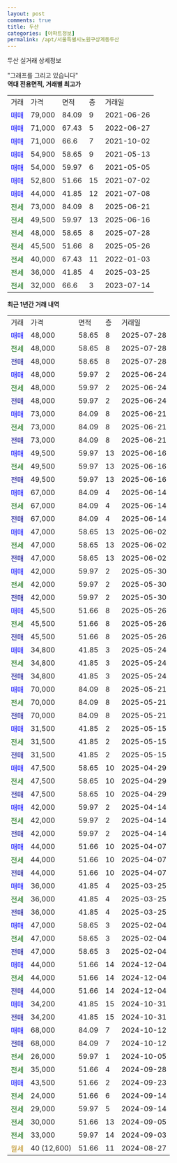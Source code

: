```yaml
---
layout: post
comments: true
title: 두산
categories: [아파트정보]
permalink: /apt/서울특별시노원구상계동두산
---
```


두산 실거래 상세정보

<script type="text/javascript">
  google.charts.load('current', {'packages':['line', 'corechart']});
  google.charts.setOnLoadCallback(drawChart);

  function drawChart() {
    var data = new google.visualization.DataTable();
    data.addColumn('date', '거래일');
    data.addColumn('number', "매매");
    data.addColumn('number', "전세");
    data.addColumn('number', "전매");

    data.addRows([[new Date(Date.parse("2025-07-28")), 48000, null, null], [new Date(Date.parse("2025-07-28")), null, 48000, null], [new Date(Date.parse("2025-07-28")), null, null, 48000], [new Date(Date.parse("2025-06-24")), 48000, null, null], [new Date(Date.parse("2025-06-24")), null, 48000, null], [new Date(Date.parse("2025-06-24")), null, null, 48000], [new Date(Date.parse("2025-06-21")), 73000, null, null], [new Date(Date.parse("2025-06-21")), null, 73000, null], [new Date(Date.parse("2025-06-21")), null, null, 73000], [new Date(Date.parse("2025-06-16")), 49500, null, null], [new Date(Date.parse("2025-06-16")), null, 49500, null], [new Date(Date.parse("2025-06-16")), null, null, 49500], [new Date(Date.parse("2025-06-14")), 67000, null, null], [new Date(Date.parse("2025-06-14")), null, 67000, null], [new Date(Date.parse("2025-06-14")), null, null, 67000], [new Date(Date.parse("2025-06-02")), 47000, null, null], [new Date(Date.parse("2025-06-02")), null, 47000, null], [new Date(Date.parse("2025-06-02")), null, null, 47000], [new Date(Date.parse("2025-05-30")), 42000, null, null], [new Date(Date.parse("2025-05-30")), null, 42000, null], [new Date(Date.parse("2025-05-30")), null, null, 42000], [new Date(Date.parse("2025-05-26")), 45500, null, null], [new Date(Date.parse("2025-05-26")), null, 45500, null], [new Date(Date.parse("2025-05-26")), null, null, 45500], [new Date(Date.parse("2025-05-24")), 34800, null, null], [new Date(Date.parse("2025-05-24")), null, 34800, null], [new Date(Date.parse("2025-05-24")), null, null, 34800], [new Date(Date.parse("2025-05-21")), 70000, null, null], [new Date(Date.parse("2025-05-21")), null, 70000, null], [new Date(Date.parse("2025-05-21")), null, null, 70000], [new Date(Date.parse("2025-05-15")), 31500, null, null], [new Date(Date.parse("2025-05-15")), null, 31500, null], [new Date(Date.parse("2025-05-15")), null, null, 31500], [new Date(Date.parse("2025-04-29")), 47500, null, null], [new Date(Date.parse("2025-04-29")), null, 47500, null], [new Date(Date.parse("2025-04-29")), null, null, 47500], [new Date(Date.parse("2025-04-14")), 42000, null, null], [new Date(Date.parse("2025-04-14")), null, 42000, null], [new Date(Date.parse("2025-04-14")), null, null, 42000], [new Date(Date.parse("2025-04-07")), 44000, null, null], [new Date(Date.parse("2025-04-07")), null, 44000, null], [new Date(Date.parse("2025-04-07")), null, null, 44000], [new Date(Date.parse("2025-03-25")), 36000, null, null], [new Date(Date.parse("2025-03-25")), null, 36000, null], [new Date(Date.parse("2025-03-25")), null, null, 36000], [new Date(Date.parse("2025-02-04")), 47000, null, null], [new Date(Date.parse("2025-02-04")), null, 47000, null], [new Date(Date.parse("2025-02-04")), null, null, 47000], [new Date(Date.parse("2024-12-04")), 44000, null, null], [new Date(Date.parse("2024-12-04")), null, 44000, null], [new Date(Date.parse("2024-12-04")), null, null, 44000], [new Date(Date.parse("2024-10-31")), 34200, null, null], [new Date(Date.parse("2024-10-31")), null, null, 34200], [new Date(Date.parse("2024-10-12")), 68000, null, null], [new Date(Date.parse("2024-10-12")), null, null, 68000], [new Date(Date.parse("2024-10-05")), null, 26000, null], [new Date(Date.parse("2024-09-28")), null, 35000, null], [new Date(Date.parse("2024-09-23")), 43500, null, null], [new Date(Date.parse("2024-09-14")), null, 24000, null], [new Date(Date.parse("2024-09-14")), null, 29000, null], [new Date(Date.parse("2024-09-05")), null, 30000, null], [new Date(Date.parse("2024-09-03")), null, 33000, null], [new Date(Date.parse("2024-08-27")), null, null, null]]);

    var options = {
      hAxis: {
        format: 'yyyy/MM/dd'
      },    
      lineWidth: 0,
      pointsVisible: true,    
      title: '최근 1년간 유형별 실거래가 분포',
      legend: { position: 'bottom' }
    };

    var formatter = new google.visualization.NumberFormat({pattern:'###,###'} );
    formatter.format(data, 1);
    formatter.format(data, 2);
    
    setTimeout(function() {
        var chart = new google.visualization.LineChart(document.getElementById('columnchart_material'));
        chart.draw(data, (options));
        document.getElementById('loading').style.display = 'none';
    }, 200);
  }
</script>


<div id="loading" style="z-index:20; display: block; margin-left: 0px">"그래프를 그리고 있습니다"</div>
<div id="columnchart_material" style="width: 95%; margin-left: 0px; display: block"></div>
<!-- contents start -->
<b>역대 전용면적, 거래별 최고가</b>
<table class="sortable">
    <tr>
      <td>거래</td>
      <td>가격</td>
      <td>면적</td>
      <td>층</td>
      <td>거래일</td>
    </tr>
        <tr>
          <td><a style="color: blue">매매</a></td>
          <td>79,000</td>
          <td>84.09</td>
          <td>9</td>
          <td>2021-06-26</td>
        </tr>            <tr>
          <td><a style="color: blue">매매</a></td>
          <td>71,000</td>
          <td>67.43</td>
          <td>5</td>
          <td>2022-06-27</td>
        </tr>            <tr>
          <td><a style="color: blue">매매</a></td>
          <td>71,000</td>
          <td>66.6</td>
          <td>7</td>
          <td>2021-10-02</td>
        </tr>            <tr>
          <td><a style="color: blue">매매</a></td>
          <td>54,900</td>
          <td>58.65</td>
          <td>9</td>
          <td>2021-05-13</td>
        </tr>            <tr>
          <td><a style="color: blue">매매</a></td>
          <td>54,000</td>
          <td>59.97</td>
          <td>6</td>
          <td>2021-05-05</td>
        </tr>            <tr>
          <td><a style="color: blue">매매</a></td>
          <td>52,800</td>
          <td>51.66</td>
          <td>15</td>
          <td>2021-07-02</td>
        </tr>            <tr>
          <td><a style="color: blue">매매</a></td>
          <td>44,000</td>
          <td>41.85</td>
          <td>12</td>
          <td>2021-07-08</td>
        </tr>        
        <tr>
              <td><a style="color: darkgreen">전세</a></td>
              <td>73,000</td>
              <td>84.09</td>
              <td>8</td>
              <td>2025-06-21</td>
            </tr>            <tr>
              <td><a style="color: darkgreen">전세</a></td>
              <td>49,500</td>
              <td>59.97</td>
              <td>13</td>
              <td>2025-06-16</td>
            </tr>            <tr>
              <td><a style="color: darkgreen">전세</a></td>
              <td>48,000</td>
              <td>58.65</td>
              <td>8</td>
              <td>2025-07-28</td>
            </tr>            <tr>
              <td><a style="color: darkgreen">전세</a></td>
              <td>45,500</td>
              <td>51.66</td>
              <td>8</td>
              <td>2025-05-26</td>
            </tr>            <tr>
              <td><a style="color: darkgreen">전세</a></td>
              <td>40,000</td>
              <td>67.43</td>
              <td>11</td>
              <td>2022-01-03</td>
            </tr>            <tr>
              <td><a style="color: darkgreen">전세</a></td>
              <td>36,000</td>
              <td>41.85</td>
              <td>4</td>
              <td>2025-03-25</td>
            </tr>            <tr>
              <td><a style="color: darkgreen">전세</a></td>
              <td>32,000</td>
              <td>66.6</td>
              <td>3</td>
              <td>2023-07-14</td>
            </tr>        
    
</table>

<b>최근 1년간 거래 내역</b>

<table class="sortable">
    <tr>
      <td>거래</td>
      <td>가격</td>
      <td>면적</td>
      <td>층</td>
      <td>거래일</td>
    </tr>
    <tr>
      <td><a style="color: blue">매매</a></td>
      <td>48,000</td>
      <td>58.65</td>
      <td>8</td>
      <td>2025-07-28</td>
    </tr>          <tr>
      <td><a style="color: darkgreen">전세</a></td>
      <td>48,000</td>
      <td>58.65</td>
      <td>8</td>
      <td>2025-07-28</td>
    </tr>          <tr>
      <td><a style="color: darkblue">전매</a></td>
      <td>48,000</td>
      <td>58.65</td>
      <td>8</td>
      <td>2025-07-28</td>
    </tr>          <tr>
      <td><a style="color: blue">매매</a></td>
      <td>48,000</td>
      <td>59.97</td>
      <td>2</td>
      <td>2025-06-24</td>
    </tr>          <tr>
      <td><a style="color: darkgreen">전세</a></td>
      <td>48,000</td>
      <td>59.97</td>
      <td>2</td>
      <td>2025-06-24</td>
    </tr>          <tr>
      <td><a style="color: darkblue">전매</a></td>
      <td>48,000</td>
      <td>59.97</td>
      <td>2</td>
      <td>2025-06-24</td>
    </tr>          <tr>
      <td><a style="color: blue">매매</a></td>
      <td>73,000</td>
      <td>84.09</td>
      <td>8</td>
      <td>2025-06-21</td>
    </tr>          <tr>
      <td><a style="color: darkgreen">전세</a></td>
      <td>73,000</td>
      <td>84.09</td>
      <td>8</td>
      <td>2025-06-21</td>
    </tr>          <tr>
      <td><a style="color: darkblue">전매</a></td>
      <td>73,000</td>
      <td>84.09</td>
      <td>8</td>
      <td>2025-06-21</td>
    </tr>          <tr>
      <td><a style="color: blue">매매</a></td>
      <td>49,500</td>
      <td>59.97</td>
      <td>13</td>
      <td>2025-06-16</td>
    </tr>          <tr>
      <td><a style="color: darkgreen">전세</a></td>
      <td>49,500</td>
      <td>59.97</td>
      <td>13</td>
      <td>2025-06-16</td>
    </tr>          <tr>
      <td><a style="color: darkblue">전매</a></td>
      <td>49,500</td>
      <td>59.97</td>
      <td>13</td>
      <td>2025-06-16</td>
    </tr>          <tr>
      <td><a style="color: blue">매매</a></td>
      <td>67,000</td>
      <td>84.09</td>
      <td>4</td>
      <td>2025-06-14</td>
    </tr>          <tr>
      <td><a style="color: darkgreen">전세</a></td>
      <td>67,000</td>
      <td>84.09</td>
      <td>4</td>
      <td>2025-06-14</td>
    </tr>          <tr>
      <td><a style="color: darkblue">전매</a></td>
      <td>67,000</td>
      <td>84.09</td>
      <td>4</td>
      <td>2025-06-14</td>
    </tr>          <tr>
      <td><a style="color: blue">매매</a></td>
      <td>47,000</td>
      <td>58.65</td>
      <td>13</td>
      <td>2025-06-02</td>
    </tr>          <tr>
      <td><a style="color: darkgreen">전세</a></td>
      <td>47,000</td>
      <td>58.65</td>
      <td>13</td>
      <td>2025-06-02</td>
    </tr>          <tr>
      <td><a style="color: darkblue">전매</a></td>
      <td>47,000</td>
      <td>58.65</td>
      <td>13</td>
      <td>2025-06-02</td>
    </tr>          <tr>
      <td><a style="color: blue">매매</a></td>
      <td>42,000</td>
      <td>59.97</td>
      <td>2</td>
      <td>2025-05-30</td>
    </tr>          <tr>
      <td><a style="color: darkgreen">전세</a></td>
      <td>42,000</td>
      <td>59.97</td>
      <td>2</td>
      <td>2025-05-30</td>
    </tr>          <tr>
      <td><a style="color: darkblue">전매</a></td>
      <td>42,000</td>
      <td>59.97</td>
      <td>2</td>
      <td>2025-05-30</td>
    </tr>          <tr>
      <td><a style="color: blue">매매</a></td>
      <td>45,500</td>
      <td>51.66</td>
      <td>8</td>
      <td>2025-05-26</td>
    </tr>          <tr>
      <td><a style="color: darkgreen">전세</a></td>
      <td>45,500</td>
      <td>51.66</td>
      <td>8</td>
      <td>2025-05-26</td>
    </tr>          <tr>
      <td><a style="color: darkblue">전매</a></td>
      <td>45,500</td>
      <td>51.66</td>
      <td>8</td>
      <td>2025-05-26</td>
    </tr>          <tr>
      <td><a style="color: blue">매매</a></td>
      <td>34,800</td>
      <td>41.85</td>
      <td>3</td>
      <td>2025-05-24</td>
    </tr>          <tr>
      <td><a style="color: darkgreen">전세</a></td>
      <td>34,800</td>
      <td>41.85</td>
      <td>3</td>
      <td>2025-05-24</td>
    </tr>          <tr>
      <td><a style="color: darkblue">전매</a></td>
      <td>34,800</td>
      <td>41.85</td>
      <td>3</td>
      <td>2025-05-24</td>
    </tr>          <tr>
      <td><a style="color: blue">매매</a></td>
      <td>70,000</td>
      <td>84.09</td>
      <td>8</td>
      <td>2025-05-21</td>
    </tr>          <tr>
      <td><a style="color: darkgreen">전세</a></td>
      <td>70,000</td>
      <td>84.09</td>
      <td>8</td>
      <td>2025-05-21</td>
    </tr>          <tr>
      <td><a style="color: darkblue">전매</a></td>
      <td>70,000</td>
      <td>84.09</td>
      <td>8</td>
      <td>2025-05-21</td>
    </tr>          <tr>
      <td><a style="color: blue">매매</a></td>
      <td>31,500</td>
      <td>41.85</td>
      <td>2</td>
      <td>2025-05-15</td>
    </tr>          <tr>
      <td><a style="color: darkgreen">전세</a></td>
      <td>31,500</td>
      <td>41.85</td>
      <td>2</td>
      <td>2025-05-15</td>
    </tr>          <tr>
      <td><a style="color: darkblue">전매</a></td>
      <td>31,500</td>
      <td>41.85</td>
      <td>2</td>
      <td>2025-05-15</td>
    </tr>          <tr>
      <td><a style="color: blue">매매</a></td>
      <td>47,500</td>
      <td>58.65</td>
      <td>10</td>
      <td>2025-04-29</td>
    </tr>          <tr>
      <td><a style="color: darkgreen">전세</a></td>
      <td>47,500</td>
      <td>58.65</td>
      <td>10</td>
      <td>2025-04-29</td>
    </tr>          <tr>
      <td><a style="color: darkblue">전매</a></td>
      <td>47,500</td>
      <td>58.65</td>
      <td>10</td>
      <td>2025-04-29</td>
    </tr>          <tr>
      <td><a style="color: blue">매매</a></td>
      <td>42,000</td>
      <td>59.97</td>
      <td>2</td>
      <td>2025-04-14</td>
    </tr>          <tr>
      <td><a style="color: darkgreen">전세</a></td>
      <td>42,000</td>
      <td>59.97</td>
      <td>2</td>
      <td>2025-04-14</td>
    </tr>          <tr>
      <td><a style="color: darkblue">전매</a></td>
      <td>42,000</td>
      <td>59.97</td>
      <td>2</td>
      <td>2025-04-14</td>
    </tr>          <tr>
      <td><a style="color: blue">매매</a></td>
      <td>44,000</td>
      <td>51.66</td>
      <td>10</td>
      <td>2025-04-07</td>
    </tr>          <tr>
      <td><a style="color: darkgreen">전세</a></td>
      <td>44,000</td>
      <td>51.66</td>
      <td>10</td>
      <td>2025-04-07</td>
    </tr>          <tr>
      <td><a style="color: darkblue">전매</a></td>
      <td>44,000</td>
      <td>51.66</td>
      <td>10</td>
      <td>2025-04-07</td>
    </tr>          <tr>
      <td><a style="color: blue">매매</a></td>
      <td>36,000</td>
      <td>41.85</td>
      <td>4</td>
      <td>2025-03-25</td>
    </tr>          <tr>
      <td><a style="color: darkgreen">전세</a></td>
      <td>36,000</td>
      <td>41.85</td>
      <td>4</td>
      <td>2025-03-25</td>
    </tr>          <tr>
      <td><a style="color: darkblue">전매</a></td>
      <td>36,000</td>
      <td>41.85</td>
      <td>4</td>
      <td>2025-03-25</td>
    </tr>          <tr>
      <td><a style="color: blue">매매</a></td>
      <td>47,000</td>
      <td>58.65</td>
      <td>3</td>
      <td>2025-02-04</td>
    </tr>          <tr>
      <td><a style="color: darkgreen">전세</a></td>
      <td>47,000</td>
      <td>58.65</td>
      <td>3</td>
      <td>2025-02-04</td>
    </tr>          <tr>
      <td><a style="color: darkblue">전매</a></td>
      <td>47,000</td>
      <td>58.65</td>
      <td>3</td>
      <td>2025-02-04</td>
    </tr>          <tr>
      <td><a style="color: blue">매매</a></td>
      <td>44,000</td>
      <td>51.66</td>
      <td>14</td>
      <td>2024-12-04</td>
    </tr>          <tr>
      <td><a style="color: darkgreen">전세</a></td>
      <td>44,000</td>
      <td>51.66</td>
      <td>14</td>
      <td>2024-12-04</td>
    </tr>          <tr>
      <td><a style="color: darkblue">전매</a></td>
      <td>44,000</td>
      <td>51.66</td>
      <td>14</td>
      <td>2024-12-04</td>
    </tr>          <tr>
      <td><a style="color: blue">매매</a></td>
      <td>34,200</td>
      <td>41.85</td>
      <td>15</td>
      <td>2024-10-31</td>
    </tr>          <tr>
      <td><a style="color: darkblue">전매</a></td>
      <td>34,200</td>
      <td>41.85</td>
      <td>15</td>
      <td>2024-10-31</td>
    </tr>          <tr>
      <td><a style="color: blue">매매</a></td>
      <td>68,000</td>
      <td>84.09</td>
      <td>7</td>
      <td>2024-10-12</td>
    </tr>          <tr>
      <td><a style="color: darkblue">전매</a></td>
      <td>68,000</td>
      <td>84.09</td>
      <td>7</td>
      <td>2024-10-12</td>
    </tr>          <tr>
      <td><a style="color: darkgreen">전세</a></td>
      <td>26,000</td>
      <td>59.97</td>
      <td>1</td>
      <td>2024-10-05</td>
    </tr>          <tr>
      <td><a style="color: darkgreen">전세</a></td>
      <td>35,000</td>
      <td>51.66</td>
      <td>4</td>
      <td>2024-09-28</td>
    </tr>          <tr>
      <td><a style="color: blue">매매</a></td>
      <td>43,500</td>
      <td>51.66</td>
      <td>2</td>
      <td>2024-09-23</td>
    </tr>          <tr>
      <td><a style="color: darkgreen">전세</a></td>
      <td>24,000</td>
      <td>51.66</td>
      <td>6</td>
      <td>2024-09-14</td>
    </tr>          <tr>
      <td><a style="color: darkgreen">전세</a></td>
      <td>29,000</td>
      <td>59.97</td>
      <td>5</td>
      <td>2024-09-14</td>
    </tr>          <tr>
      <td><a style="color: darkgreen">전세</a></td>
      <td>30,000</td>
      <td>51.66</td>
      <td>13</td>
      <td>2024-09-05</td>
    </tr>          <tr>
      <td><a style="color: darkgreen">전세</a></td>
      <td>33,000</td>
      <td>59.97</td>
      <td>14</td>
      <td>2024-09-03</td>
    </tr>          <tr>
      <td><a style="color: darkgoldenrod">월세</a></td>
      <td>40 (12,600)</td>
      <td>51.66</td>
      <td>11</td>
      <td>2024-08-27</td>
    </tr>      </table>
<!-- contents end -->    

